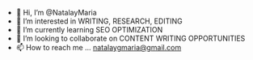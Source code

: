 - 👋 Hi, I’m @NatalayMaria
- 👀 I’m interested in WRITING, RESEARCH, EDITING
- 🌱 I’m currently learning SEO OPTIMIZATION
- 💞️ I’m looking to collaborate on CONTENT WRITING OPPORTUNITIES
- 📫 How to reach me ... natalaygmaria@gmail.com

<!---
NatalayMaria/NatalayMaria is a ✨ special ✨ repository because its `README.md` (this file) appears on your GitHub profile.
You can click the Preview link to take a look at your changes.
--->
